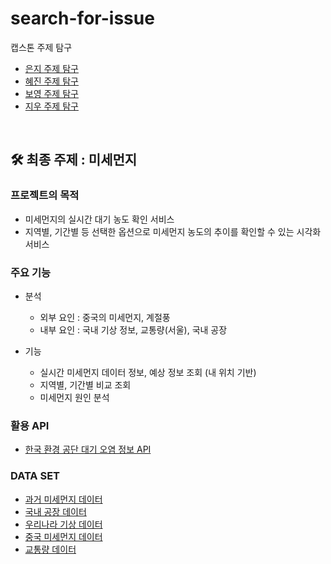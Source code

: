 # search-for-issue

캡스톤 주제 탐구

- [은지 주제 탐구](https://github.com/mju-capstone/search-for-issue/blob/master/eunji.md)
- [혜진 주제 탐구](https://github.com/hejin8307/search-for-issue/blob/patch-1/hyejin.md)
- [보영 주제 탐구](https://github.com/mju-capstone/search-for-issue/blob/master/boyoung.md)
- [지우 주제 탐구](https://github.com/mju-capstone/search-for-issue/blob/master/jiwoo.md)

<br/>

## 🛠 최종 주제 : 미세먼지

### 프로젝트의 목적

- 미세먼지의 실시간 대기 농도 확인  서비스
- 지역별, 기간별 등 선택한 옵션으로 미세먼지 농도의 추이를 확인할 수 있는 시각화 서비스

### 주요 기능

- 분석
  - 외부 요인 : 중국의 미세먼지, 계절풍
  - 내부 요인 : 국내 기상 정보, 교통량(서울), 국내 공장 
  
- 기능
  - 실시간 미세먼지 데이터 정보, 예상 정보 조회 (내 위치 기반)
  - 지역별, 기간별 비교 조회
  - 미세먼지 원인 분석


### 활용 API

- [한국 환경 공단 대기 오염 정보 API](https://www.data.go.kr/dataset/15000581/openapi.do)

### DATA SET

- [과거 미세먼지 데이터](https://www.airkorea.or.kr/web/sidoQualityCompare?itemCode=10008&pMENU_NO=102)
- [국내 공장 데이터](https://www.femis.go.kr/femispo/asis/Stats/getSidoNmList.do)
- [우리나라 기상 데이터](https://data.kma.go.kr/data/air/selectAmosRltmList.do?pgmNo=575)
- [중국 미세먼지 데이터](https://data.kma.go.kr/data/air/selectAmosRltmList.do?pgmNo=575)
- [교통량 데이터](https://topis.seoul.go.kr/refRoom/openRefRoom_2.do)
